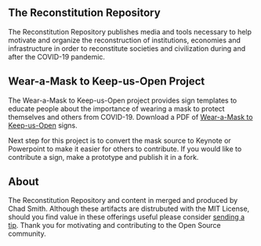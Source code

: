 ## The Reconstitution Repository

The Reconstitution Repository publishes media and tools necessary to help motivate and organize the reconstruction of institutions, economies and infrastructure in order to reconstitute societies and civilization during and after the COVID-19 pandemic.

## Wear-a-Mask to Keep-us-Open Project

The Wear-a-Mask to Keep-us-Open project provides sign templates to educate people about the importance of wearing a mask to protect themselves and others from COVID-19. Download a PDF of [Wear-a-Mask to Keep-us-Open](https://github.com/ChadSmith2020/reconstitution/raw/master/publications/2020-0714-wear-a-mask.pdf) signs.

Next step for this project is to convert the mask source to Keynote or Powerpoint to make it easier for others to contribute. If you would like to contribute a sign, make a prototype and publish it in a fork.

## About

The Reconstitution Repository and content in merged and produced by Chad Smith. Although these artifacts are distrubuted with the MIT License, should you find value in these offerings useful please consider [sending a tip](https://paypal.me/skylabvr). Thank you for motivating and contributing to the Open Source community.
